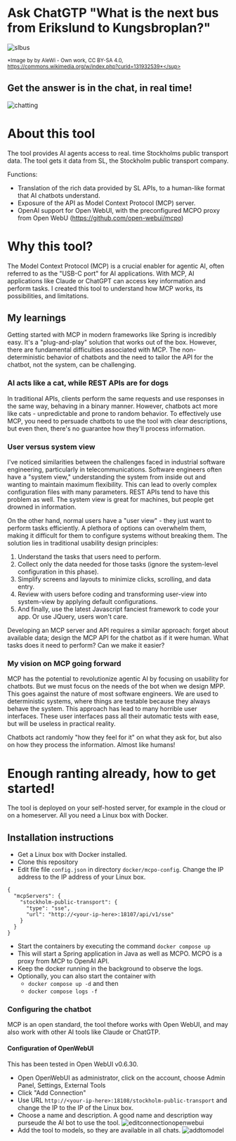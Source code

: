 # Ask ChatGTP "What is the next bus from Erikslund to Kungsbroplan?"
![slbus](https://github.com/user-attachments/assets/31bac689-3e99-4fc9-bab9-74e4d3bab13e)

<sup>*Image by by AleWi - Own work, CC BY-SA 4.0, https://commons.wikimedia.org/w/index.php?curid=131932539*</sup>

## Get the answer is in the chat, in real time! 
![chatting](https://github.com/user-attachments/assets/0bc9a190-0b1a-4e2e-adba-00db1e2ff092)

# About this tool
The tool provides AI agents access to real. time Stockholms public transport data. 
The tool gets it data from SL, the Stockholm public transport company. 

Functions:
- Translation of the rich data provided by SL APIs, to a human-like format that AI chatbots understand.
- Exposure of the API as Model Context Protocol (MCP) server.
- OpenAI support for Open WebUI, with the preconfigured MCPO proxy from Open WebU (https://github.com/open-webui/mcpo)

# Why this tool? 
The Model Context Protocol (MCP) is a crucial enabler for agentic AI, often referred to as the "USB-C port" for AI applications. With MCP, AI applications like Claude or ChatGPT can access key information and perform tasks. I created this tool to understand how MCP works, its possibilities, and limitations. 

## My learnings 
Getting started with MCP in modern frameworks like Spring is incredibly easy. It's a "plug-and-play" solution that works out of the box. 
However, there are fundamental difficulties associated with MCP. The non-deterministic behavior of chatbots and the need to tailor the API for the chatbot, not the system, can be challenging. 

### AI acts like a cat, while REST APIs are for dogs 
In traditional APIs, clients perform the same requests and use responses in the same way, behaving in a binary manner. However, chatbots act more like cats - unpredictable and prone to random behavior. To effectively use MCP, you need to persuade chatbots to use the tool with clear descriptions, but even then, there's no guarantee how they'll process information. 

### User versus system view 
I've noticed similarities between the challenges faced in industrial software engineering, particularly in telecommunications. Software engineers often have a "system view," understanding the system from inside out and wanting to maintain maximum flexibility. This can lead to overly complex configuration files with many parameters. REST APIs tend to have this problem as well. The system view is great for machines, but people get drowned in information.

On the other hand, normal users have a "user view" - they just want to perform tasks efficiently. A plethora of options can overwhelm them, making it difficult for them to configure systems without breaking them. 
The solution lies in traditional usability design principles: 
1.	Understand the tasks that users need to perform.
2.	Collect only the data needed for those tasks (ignore the system-level configuration in this phase).
3.	Simplify screens and layouts to minimize clicks, scrolling, and data entry.
4.	Review with users before coding and transforming user-view into system-view by applying default configurations.
5.	And finally, use the latest Javascript fanciest framework to code your app. Or use JQuery, users won't care.

Developing an MCP server and API requires a similar approach: forget about available data; design the MCP API for the chatbot as if it were human. What tasks does it need to perform? Can we make it easier? 

### My vision on MCP going forward 
MCP has the potential to revolutionize agentic AI by focusing on usability for chatbots. But we must focus on the needs of the bot when we design MPP. This goes against the nature of most software engineers. We are used to deterministic systems, where things are testable because they always behave the system. This approach has lead to many horrible user interfaces. These user interfaces pass all their automatic tests with ease, but will be useless in practical reality. 

Chatbots act randomly "how they feel for it" on what they ask for, but also on how they process the information. Almost like humans!  

# Enough ranting already, how to get started!
The tool is deployed on your self-hosted server, for example in the cloud or on a homeserver. 
All you need a Linux box with Docker.

## Installation instructions
- Get a Linux box with Docker installed.
- Clone this repository
- Edit file file `config.json` in directory `docker/mcpo-config`. Change the IP address to the IP address of your Linux box.  
```
{
  "mcpServers": {
	"stockholm-public-transport": {
      "type": "sse",
      "url": "http://<your-ip-here>:18107/api/v1/sse"
    }
  }
}
```
- Start the containers by executing the command `docker compose up`
- This will start a Spring application in Java as well as MCPO. MCPO is a proxy from MCP to OpenAI API.
- Keep the docker running in the background to observe the logs.
- Optionally, you can also start the container with
  - `docker compose up -d` and then
  - `docker compose logs -f`

### Configuring the chatbot
MCP is an open standard, the tool thefore works with Open WebUI, and may also work with other AI tools like Claude or ChatGTP. 

#### Configuration of OpenWebUI 
This has been tested in Open WebUI v0.6.30.
- Open OpenWebUI as administrator, click on the account, choose Admin Panel, Settings, External Tools
- Click "Add Connection" 
- Use URL `http://<your-ip-here>:18108/stockholm-public-transport` and change the IP to the IP of the Linux box. 
- Choose a name and description. A good name and description way purseude the AI bot to use the tool.
![editconnectionopenwebui](https://github.com/user-attachments/assets/a76e47c4-96bf-481e-9b4a-bfc6eb6d9f27)
- Add the tool to models, so they are available in all chats.
![addtomodel](https://github.com/user-attachments/assets/06a8390a-4fe2-4f8e-af5c-2f8767ef1bab)










